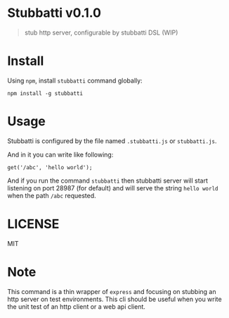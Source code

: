 # Stubbatti v0.1.0

> stub http server, configurable by stubbatti DSL (WIP)

# Install

Using `npm`, install `stubbatti` command globally:

```
npm install -g stubbatti
```

# Usage

Stubbatti is configured by the file named `.stubbatti.js` or `stubbatti.js`.

And in it you can write like following:

```
get('/abc', 'hello world');
```

And if you run the command `stubbatti` then stubbatti server will start listening on port 28987 (for default) and will serve the string `hello world` when the path `/abc` requested.

# LICENSE

MIT

# Note

This command is a thin wrapper of `express` and focusing on stubbing an http server on test environments. This cli should be useful when you write the unit test of an http client or a web api client.
